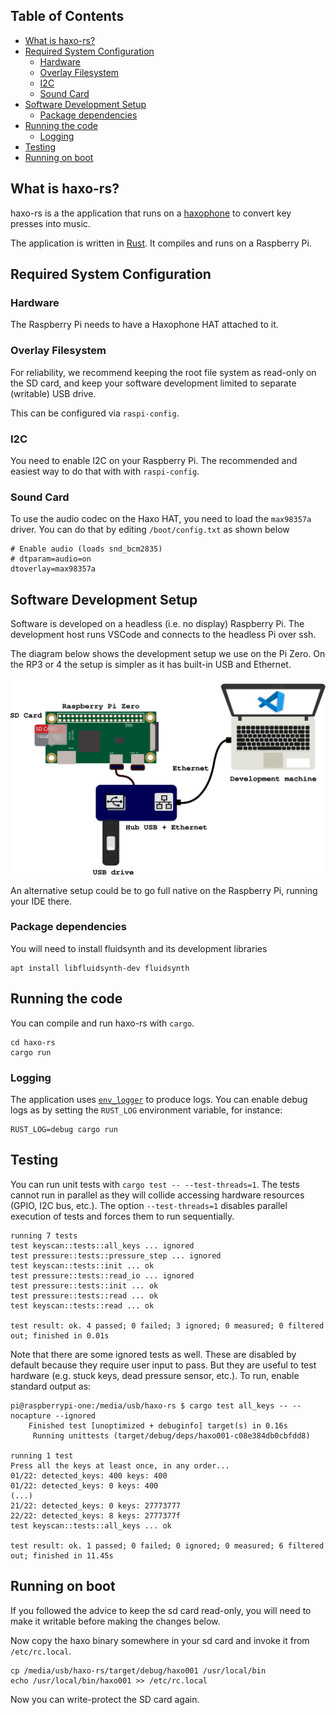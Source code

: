 ## Table of Contents

<!-- toc -->

- [What is haxo-rs?](#what-is-haxo-rs)
- [Required System Configuration](#required-system-configuration)
  * [Hardware](#hardware)
  * [Overlay Filesystem](#overlay-filesystem)
  * [I2C](#i2c)
  * [Sound Card](#sound-card)
- [Software Development Setup](#software-development-setup)
  * [Package dependencies](#package-dependencies)
- [Running the code](#running-the-code)
  * [Logging](#logging)
- [Testing](#testing)
- [Running on boot](#running-on-boot)

<!-- tocstop -->

## What is haxo-rs?

haxo-rs is a the application that runs on a
[haxophone](https://github.com/jcard0na/haxo-hw/) to convert key presses into
music.

The application is written in [Rust](https://www.rust-lang.org/).  It compiles
and runs on a Raspberry Pi.

## Required System Configuration

### Hardware

The Raspberry Pi needs to have a Haxophone HAT attached to it.

### Overlay Filesystem

For reliability, we recommend keeping the root file system as read-only on the
SD card, and keep your software development limited to separate (writable) USB
drive.

This can be configured via `raspi-config`.

### I2C

You need to enable I2C on your Raspberry Pi.  The recommended and easiest way
to do that with with `raspi-config`.

### Sound Card

To use the audio codec on the Haxo HAT, you need to load the `max98357a` driver.
You can do that by editing `/boot/config.txt` as shown below

```
# Enable audio (loads snd_bcm2835)
# dtparam=audio=on
dtoverlay=max98357a
```

## Software Development Setup

Software is developed on a headless (i.e. no display) Raspberry Pi.  The
development host runs VSCode and connects to the headless Pi over ssh.

The diagram below shows the development setup we use on the Pi Zero.  On the
RP3 or 4 the setup is simpler as it has built-in USB and Ethernet.

![devel setup](docs/images/haxo-devel-setup-simple.svg)

An alternative setup could be to go full native on the Raspberry Pi, running
your IDE there.

### Package dependencies

You will need to install fluidsynth and its development libraries
```
apt install libfluidsynth-dev fluidsynth
```

## Running the code

You can compile and run haxo-rs with `cargo`.
```
cd haxo-rs
cargo run
```

### Logging

The application uses [`env_logger`](https://docs.rs/env_logger/0.9.0/env_logger/) to produce logs.  You can enable debug logs as by setting the `RUST_LOG` environment variable, for instance:
```
RUST_LOG=debug cargo run
```

## Testing

You can run unit tests with `cargo test -- --test-threads=1`.  The tests cannot run in parallel as they will collide accessing hardware resources (GPIO, I2C bus, etc.).  The option `--test-threads=1` disables parallel execution of tests and forces them to run sequentially.

```
running 7 tests
test keyscan::tests::all_keys ... ignored
test pressure::tests::pressure_step ... ignored
test keyscan::tests::init ... ok
test pressure::tests::read_io ... ignored
test pressure::tests::init ... ok
test pressure::tests::read ... ok
test keyscan::tests::read ... ok

test result: ok. 4 passed; 0 failed; 3 ignored; 0 measured; 0 filtered out; finished in 0.01s
```

Note that there are some ignored tests as well.  These are disabled by default
because they require user input to pass.  But they are useful to test hardware
(e.g. stuck keys, dead pressure sensor, etc.).  To run, enable standard output as:

```
pi@raspberrypi-one:/media/usb/haxo-rs $ cargo test all_keys -- --nocapture --ignored
    Finished test [unoptimized + debuginfo] target(s) in 0.16s
     Running unittests (target/debug/deps/haxo001-c08e384db0cbfdd8)

running 1 test
Press all the keys at least once, in any order...
01/22: detected_keys: 400 keys: 400
01/22: detected_keys: 0 keys: 400
(...)
21/22: detected_keys: 0 keys: 27773777
22/22: detected_keys: 8 keys: 2777377f
test keyscan::tests::all_keys ... ok

test result: ok. 1 passed; 0 failed; 0 ignored; 0 measured; 6 filtered out; finished in 11.45s
```

## Running on boot

If you followed the advice to keep the sd card read-only, you will need to make
it writable before making the changes below.

Now copy the haxo binary somewhere in your sd card and invoke it from `/etc/rc.local`.

```
cp /media/usb/haxo-rs/target/debug/haxo001 /usr/local/bin
echo /usr/local/bin/haxo001 >> /etc/rc.local
```

Now you can write-protect the SD card again.
